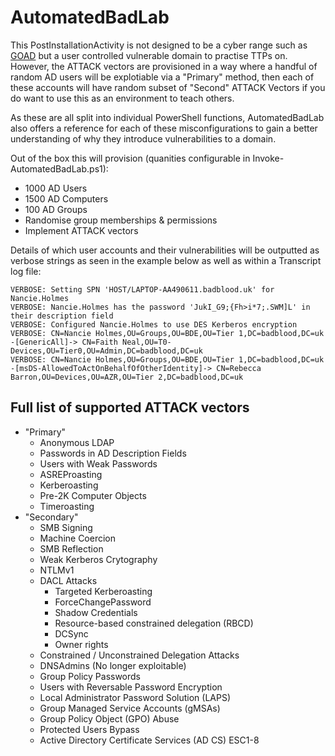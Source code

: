 AutomatedBadLab
========
This PostInstallationActivity is not designed to be a cyber range such as [GOAD](https://github.com/Orange-Cyberdefense/GOAD) but a user controlled vulnerable domain to practise TTPs on. However, the ATTACK vectors are provisioned in a way where a handful of random AD users will be explotiable via a "Primary" method, then each of these accounts will have random subset of "Second" ATTACK Vectors if you do want to use this as an environment to teach others. 

As these are all split into individual PowerShell functions, AutomatedBadLab also offers a reference for each of these misconfigurations to gain a better understanding of why they introduce vulnerabilities to a domain.

Out of the box this will provision (quanities configurable in Invoke-AutomatedBadLab.ps1):
- 1000 AD Users
- 1500 AD Computers
- 100 AD Groups
- Randomise group memberships & permissions
- Implement ATTACK vectors

Details of which user accounts and their vulnerabilities will be outputted as verbose strings as seen in the example below as well as within a Transcript log file:
```
VERBOSE: Setting SPN 'HOST/LAPTOP-AA490611.badblood.uk' for Nancie.Holmes 
VERBOSE: Nancie.Holmes has the password 'JukI_G9;{Fh>i*7;.SWM]L' in their description field 
VERBOSE: Configured Nancie.Holmes to use DES Kerberos encryption 
VERBOSE: CN=Nancie Holmes,OU=Groups,OU=BDE,OU=Tier 1,DC=badblood,DC=uk -[GenericAll]-> CN=Faith Neal,OU=T0-Devices,OU=Tier0,OU=Admin,DC=badblood,DC=uk
VERBOSE: CN=Nancie Holmes,OU=Groups,OU=BDE,OU=Tier 1,DC=badblood,DC=uk -[msDS-AllowedToActOnBehalfOfOtherIdentity]-> CN=Rebecca Barron,OU=Devices,OU=AZR,OU=Tier 2,DC=badblood,DC=uk
```

## Full list of supported ATTACK vectors
- "Primary"
    - Anonymous LDAP
    - Passwords in AD Description Fields
    - Users with Weak Passwords
    - ASREProasting
    - Kerberoasting
    - Pre-2K Computer Objects
    - Timeroasting
- "Secondary"
    - SMB Signing
    - Machine Coercion
    - SMB Reflection 
    - Weak Kerberos Crytography
    - NTLMv1
    - DACL Attacks
        - Targeted Kerberoasting
        - ForceChangePassword
        - Shadow Credentials
        - Resource-based constrained delegation (RBCD)
        - DCSync
        - Owner rights
    - Constrained / Unconstrained Delegation Attacks
    - DNSAdmins (No longer exploitable)
    - Group Policy Passwords
    - Users with Reversable Password Encryption
    - Local Administrator Password Solution (LAPS)
    - Group Managed Service Accounts (gMSAs)
    - Group Policy Object (GPO) Abuse
    - Protected Users Bypass
    - Active Directory Certificate Services (AD CS) ESC1-8 
